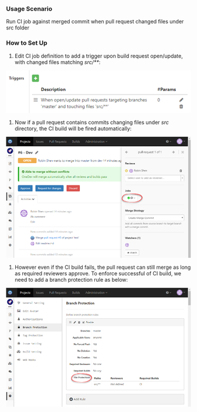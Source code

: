 ### Usage Scenario

Run CI job against merged commit when pull request changed files under src folder

### How to Set Up

1. Edit CI job definition to add a trigger upon build request open/update, with changed files matching _src/**_:

  ![Pull Request Build Job Trigger](../images/pull-request-build-job-trigger.png)
  
1. Now if a pull request contains commits changing files under _src_ directory, the CI build will be fired automatically:

  ![Pull Request Build Successful](../images/pull-request-build-successful.png)
  
1. However even if the CI build fails, the pull request can still merge as long as required reviewers approve. To enforce successful of CI build, we need to add a branch protection rule as below:

  ![Branch Protection Files Require Build](../images/branch-protection-files-require-build.png)